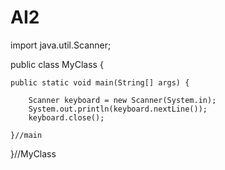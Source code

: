 # AI2
import java.util.Scanner;

public class MyClass {

	public static void main(String[] args) {
		
		Scanner keyboard = new Scanner(System.in);
		System.out.println(keyboard.nextLine());
		keyboard.close();

	}//main

}//MyClass

